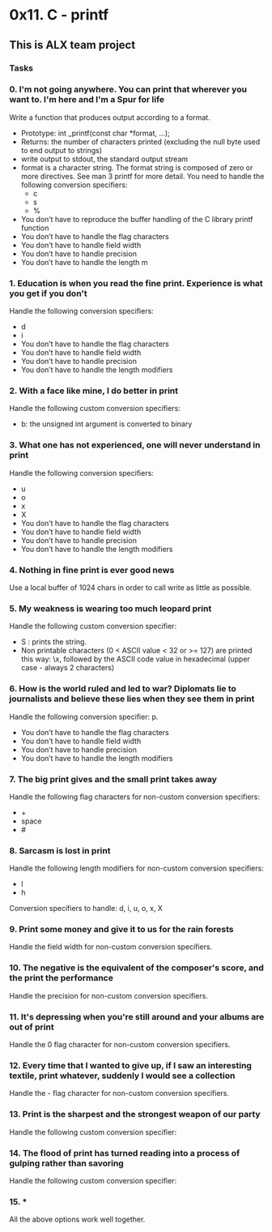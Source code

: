 # 0x11. C - printf

## This is ALX team project  

### Tasks                                                                   
                                                                                    
### 0. I'm not going anywhere. You can print that wherever you want to. I'm here and I'm a Spur for life                                                                    
Write a function that produces output according to a format.                        
- Prototype: int _printf(const char *format, ...);
- Returns: the number of characters printed (excluding the null byte used to end output to strings)
- write output to stdout, the standard output stream
- format is a character string. The format string is composed of zero or more directives. See man 3 printf for more detail. You need to handle the following conversion specifiers:
  - c
  - s
  - %
- You don’t have to reproduce the buffer handling of the C library printf function
- You don’t have to handle the flag characters
- You don’t have to handle field width
- You don’t have to handle precision
- You don’t have to handle the length m                                                                                   
                                                                                    
### 1. Education is when you read the fine print. Experience is what you get if you don't                                                                                   
Handle the following conversion specifiers:
- d
- i
- You don’t have to handle the flag characters
- You don’t have to handle field width
- You don’t have to handle precision
- You don’t have to handle the length modifiers
### 2. With a face like mine, I do better in print                                      
Handle the following custom conversion specifiers:                                  
- b: the unsigned int argument is converted to binary                                                                                    
### 3. What one has not experienced, one will never understand in print                 
Handle the following conversion specifiers:                                         
- u
- o
- x
- X
- You don’t have to handle the flag characters
- You don’t have to handle field width
- You don’t have to handle precision
- You don’t have to handle the length modifiers                                                                                   
### 4. Nothing in fine print is ever good news                                          
Use a local buffer of 1024 chars in order to call write as little as possible.      
                                                                                    
### 5. My weakness is wearing too much leopard print                                    
Handle the following custom conversion specifier:                                   
- S : prints the string.
- Non printable characters (0 < ASCII value < 32 or >= 127) are printed this way: \x, followed by the ASCII code value in hexadecimal (upper case - always 2 characters)                                                                               
### 6. How is the world ruled and led to war? Diplomats lie to journalists and believe these lies when they see them in print                                               
Handle the following conversion specifier: p.   
- You don’t have to handle the flag characters
- You don’t have to handle field width
- You don’t have to handle precision
- You don’t have to handle the length modifiers
                                                                                    
### 7. The big print gives and the small print takes away                               
Handle the following flag characters for non-custom conversion specifiers:          
- \+
- space
- \#                                                                                  
### 8. Sarcasm is lost in print                                                         
Handle the following length modifiers for non-custom conversion specifiers:                                                                                            
- l                                                                                   
- h                                                                                   

Conversion specifiers to handle: d, i, u, o, x, X                                   
                                                                                    
### 9. Print some money and give it to us for the rain forests                          
Handle the field width for non-custom conversion specifiers.                        
                                                                                    
### 10. The negative is the equivalent of the composer's score, and the print the performance                                                                               
Handle the precision for non-custom conversion specifiers.                          
                                                                                    
### 11. It's depressing when you're still around and your albums are out of print       
Handle the 0 flag character for non-custom conversion specifiers.                   
                                                                                    
### 12. Every time that I wanted to give up, if I saw an interesting textile, print whatever, suddenly I would see a collection                                            
Handle the - flag character for non-custom conversion specifiers.                   
                                                                                    
### 13. Print is the sharpest and the strongest weapon of our party                     
Handle the following custom conversion specifier:                                   
                                                                                    
### 14. The flood of print has turned reading into a process of gulping rather than savoring                                                                                
Handle the following custom conversion specifier:                                   
                                                                                    
### 15. *                                                                               
All the above options work well together.
